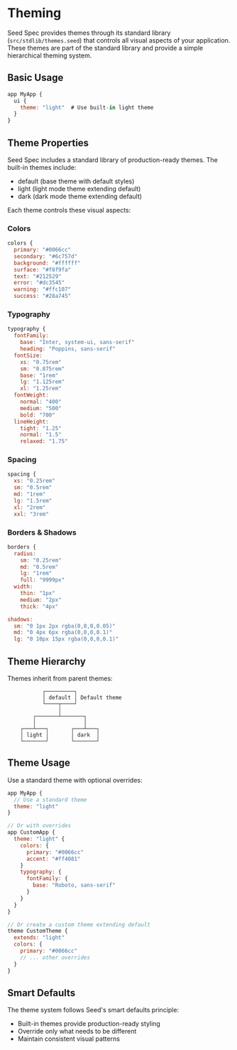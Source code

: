 # Theming

Seed Spec provides themes through its standard library (`src/stdlib/themes.seed`) that controls all visual aspects of your application. These themes are part of the standard library and provide a simple hierarchical theming system.

## Basic Usage

```javascript
app MyApp {
  ui {
    theme: "light"  # Use built-in light theme
  }
}
```

## Theme Properties

Seed Spec includes a standard library of production-ready themes. The built-in themes include:

- default (base theme with default styles)
- light (light mode theme extending default)
- dark (dark mode theme extending default)

Each theme controls these visual aspects:

### Colors
```javascript
colors {
  primary: "#0066cc"
  secondary: "#6c757d"
  background: "#ffffff"
  surface: "#f8f9fa"
  text: "#212529"
  error: "#dc3545"
  warning: "#ffc107"
  success: "#28a745"
```

### Typography
```javascript
typography {
  fontFamily: 
    base: "Inter, system-ui, sans-serif"
    heading: "Poppins, sans-serif"
  fontSize:
    xs: "0.75rem"
    sm: "0.875rem"
    base: "1rem"
    lg: "1.125rem"
    xl: "1.25rem"
  fontWeight:
    normal: "400"
    medium: "500"
    bold: "700"
  lineHeight:
    tight: "1.25"
    normal: "1.5"
    relaxed: "1.75"
```

### Spacing
```javascript
spacing {
  xs: "0.25rem"
  sm: "0.5rem"
  md: "1rem"
  lg: "1.5rem"
  xl: "2rem"
  xxl: "3rem"
```

### Borders & Shadows
```javascript
borders {
  radius:
    sm: "0.25rem"
    md: "0.5rem"
    lg: "1rem"
    full: "9999px"
  width:
    thin: "1px"
    medium: "2px"
    thick: "4px"

shadows:
  sm: "0 1px 2px rgba(0,0,0,0.05)"
  md: "0 4px 6px rgba(0,0,0,0.1)"
  lg: "0 10px 15px rgba(0,0,0,0.1)"
```

## Theme Hierarchy

Themes inherit from parent themes:
```ascii
           ┌─────────┐
           │ default │ Default theme
           └────┬────┘
                │
        ┌───────┴───────┐
        │               │
    ┌───┴───┐       ┌───┴───┐
    │ light │       │ dark  │
    └───────┘       └───────┘
```

## Theme Usage

Use a standard theme with optional overrides:

```javascript
app MyApp {
  // Use a standard theme
  theme: "light"
}

// Or with overrides
app CustomApp {
  theme: "light" {
    colors: {
      primary: "#0066cc"
      accent: "#ff4081"
    }
    typography: {
      fontFamily: {
        base: "Roboto, sans-serif"
      }
    }
  }
}

// Or create a custom theme extending default
theme CustomTheme {
  extends: "light"
  colors: {
    primary: "#0066cc"
    // ... other overrides
  }
}
```

## Smart Defaults

The theme system follows Seed's smart defaults principle:
- Built-in themes provide production-ready styling
- Override only what needs to be different
- Maintain consistent visual patterns
